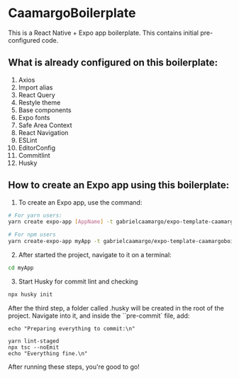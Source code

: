 # CaamargoBoilerplate

This is a React Native + Expo app boilerplate. This contains initial pre-configured code.

## What is already configured on this boilerplate:
1. Axios
2. Import alias
3. React Query
4. Restyle theme
5. Base components
6. Expo fonts
7. Safe Area Context
8. React Navigation
9. ESLint
10. EditorConfig
11. Commitlint
12. Husky

## How to create an Expo app using this boilerplate:

1. To create an Expo app, use the command:
```bash
# For yarn users:
yarn create expo-app [AppName] -t gabrielcaamargo/expo-template-caamargoboilerplate

# For npm users
yarn create-expo-app myApp -t gabrielcaamargo/expo-template-caamargoboilerplate
```

2. After started the project, navigate to it on a terminal:
```bash
cd myApp
```

3. Start Husky for commit lint and checking
```bash
npx husky init
```

After the third step, a folder called .husky will be created in the root of the project. Navigate into it, and inside the ``pre-commit` file, add:
```
echo "Preparing everything to commit:\n"

yarn lint-staged
npx tsc --noEmit
echo "Everything fine.\n"
```

After running these steps, you're good to go!
